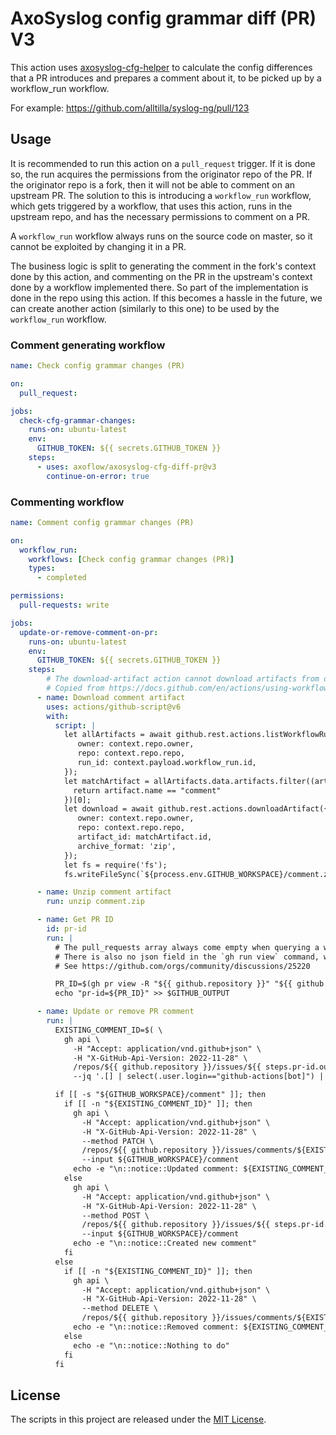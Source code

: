 # AxoSyslog config grammar diff (PR) V3

This action uses [axosyslog-cfg-helper](https://github.com/alltilla/axosyslog-cfg-helper) to calculate the config differences that a PR introduces and prepares a comment about it, to be picked up by a workflow_run workflow.

For example: https://github.com/alltilla/syslog-ng/pull/123

## Usage

It is recommended to run this action on a `pull_request` trigger. If it is done so, the run acquires the permissions from the originator repo of the PR. If the originator repo is a fork, then it will not be able to comment on an upstream PR. The solution to this is introducing a `workflow_run` workflow, which gets triggered by a workflow, that uses this action, runs in the upstream repo, and has the necessary permissions to comment on a PR.

A `workflow_run` workflow always runs on the source code on master, so it cannot be exploited by changing it in a PR.

The business logic is split to generating the comment in the fork's context done by this action, and commenting on the PR in the upstream's context done by a workflow implemented there. So part of the implementation is done in the repo using this action. If this becomes a hassle in the future, we can create another action (similarly to this one) to be used by the `workflow_run` workflow.


### Comment generating workflow
```yaml
name: Check config grammar changes (PR)

on:
  pull_request:

jobs:
  check-cfg-grammar-changes:
    runs-on: ubuntu-latest
    env:
      GITHUB_TOKEN: ${{ secrets.GITHUB_TOKEN }}
    steps:
      - uses: axoflow/axosyslog-cfg-diff-pr@v3
        continue-on-error: true
```

### Commenting workflow
```yaml
name: Comment config grammar changes (PR)

on:
  workflow_run:
    workflows: [Check config grammar changes (PR)]
    types:
      - completed

permissions:
  pull-requests: write

jobs:
  update-or-remove-comment-on-pr:
    runs-on: ubuntu-latest
    env:
      GITHUB_TOKEN: ${{ secrets.GITHUB_TOKEN }}
    steps:
        # The download-artifact action cannot download artifacts from other workflows.
        # Copied from https://docs.github.com/en/actions/using-workflows/events-that-trigger-workflows#workflow_run
      - name: Download comment artifact
        uses: actions/github-script@v6
        with:
          script: |
            let allArtifacts = await github.rest.actions.listWorkflowRunArtifacts({
               owner: context.repo.owner,
               repo: context.repo.repo,
               run_id: context.payload.workflow_run.id,
            });
            let matchArtifact = allArtifacts.data.artifacts.filter((artifact) => {
              return artifact.name == "comment"
            })[0];
            let download = await github.rest.actions.downloadArtifact({
               owner: context.repo.owner,
               repo: context.repo.repo,
               artifact_id: matchArtifact.id,
               archive_format: 'zip',
            });
            let fs = require('fs');
            fs.writeFileSync(`${process.env.GITHUB_WORKSPACE}/comment.zip`, Buffer.from(download.data));

      - name: Unzip comment artifact
        run: unzip comment.zip

      - name: Get PR ID
        id: pr-id
        run: |
          # The pull_requests array always come empty when querying a workflow run's data if it is started from a fork. This might be a GitHub bug.
          # There is also no json field in the `gh run view` command, which could give us the PR ID, so we can only query it based on the fork and branch.
          # See https://github.com/orgs/community/discussions/25220

          PR_ID=$(gh pr view -R "${{ github.repository }}" "${{ github.event.workflow_run.head_repository.owner.login }}:${{ github.event.workflow_run.head_branch }}" --json "number" --jq ".number")
          echo "pr-id=${PR_ID}" >> $GITHUB_OUTPUT

      - name: Update or remove PR comment
        run: |
          EXISTING_COMMENT_ID=$( \
            gh api \
              -H "Accept: application/vnd.github+json" \
              -H "X-GitHub-Api-Version: 2022-11-28" \
              /repos/${{ github.repository }}/issues/${{ steps.pr-id.outputs.pr-id }}/comments \
              --jq '.[] | select(.user.login=="github-actions[bot]") | select(.user.type=="Bot") | select(.user.id==41898282) | select(.body | startswith("#### This Pull Request introduces config grammar changes")) | .id')

          if [[ -s "${GITHUB_WORKSPACE}/comment" ]]; then
            if [[ -n "${EXISTING_COMMENT_ID}" ]]; then
              gh api \
                -H "Accept: application/vnd.github+json" \
                -H "X-GitHub-Api-Version: 2022-11-28" \
                --method PATCH \
                /repos/${{ github.repository }}/issues/comments/${EXISTING_COMMENT_ID} \
                --input ${GITHUB_WORKSPACE}/comment
              echo -e "\n::notice::Updated comment: ${EXISTING_COMMENT_ID}"
            else
              gh api \
                -H "Accept: application/vnd.github+json" \
                -H "X-GitHub-Api-Version: 2022-11-28" \
                --method POST \
                /repos/${{ github.repository }}/issues/${{ steps.pr-id.outputs.pr-id }}/comments \
                --input ${GITHUB_WORKSPACE}/comment
              echo -e "\n::notice::Created new comment"
            fi
          else
            if [[ -n "${EXISTING_COMMENT_ID}" ]]; then
              gh api \
                -H "Accept: application/vnd.github+json" \
                -H "X-GitHub-Api-Version: 2022-11-28" \
                --method DELETE \
                /repos/${{ github.repository }}/issues/comments/${EXISTING_COMMENT_ID}
              echo -e "\n::notice::Removed comment: ${EXISTING_COMMENT_ID}"
            else
              echo -e "\n::notice::Nothing to do"
            fi
          fi
```

## License

The scripts in this project are released under the [MIT License](LICENSE).
